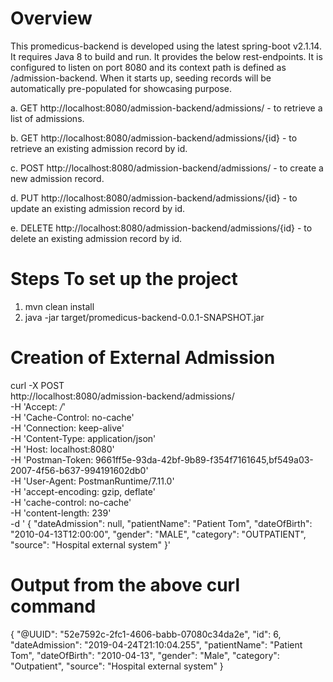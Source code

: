 Overview
========
This promedicus-backend is developed using the latest spring-boot v2.1.14. It requires Java 8 to build and run. It provides the below rest-endpoints. It is configured to listen on port 8080 and its context path is defined as /admission-backend. When it starts up, seeding records will be automatically pre-populated for showcasing purpose. 

a. GET http://localhost:8080/admission-backend/admissions/ - to retrieve a list of admissions.

b. GET http://localhost:8080/admission-backend/admissions/{id} - to retrieve an existing admission record by id.

c. POST http://localhost:8080/admission-backend/admissions/ - to create a new admission record.

d. PUT http://localhost:8080/admission-backend/admissions/{id} - to update an existing admission record by id.

e. DELETE http://localhost:8080/admission-backend/admissions/{id} - to delete an existing admission record by id.


Steps To set up the project
===========================
1. mvn clean install
2. java -jar target/promedicus-backend-0.0.1-SNAPSHOT.jar


Creation of External Admission
===============================
curl -X POST \
  http://localhost:8080/admission-backend/admissions/ \
  -H 'Accept: */*' \
  -H 'Cache-Control: no-cache' \
  -H 'Connection: keep-alive' \
  -H 'Content-Type: application/json' \
  -H 'Host: localhost:8080' \
  -H 'Postman-Token: 9661ff5e-93da-42bf-9b89-f354f7161645,bf549a03-2007-4f56-b637-994191602db0' \
  -H 'User-Agent: PostmanRuntime/7.11.0' \
  -H 'accept-encoding: gzip, deflate' \
  -H 'cache-control: no-cache' \
  -H 'content-length: 239' \
  -d '    {
        "dateAdmission": null,
        "patientName": "Patient Tom",
        "dateOfBirth": "2010-04-13T12:00:00",
        "gender": "MALE",
        "category": "OUTPATIENT",
        "source": "Hospital external system"
    }'
    
Output from the above curl command
==================================
{
    "@UUID": "52e7592c-2fc1-4606-babb-07080c34da2e",
    "id": 6,
    "dateAdmission": "2019-04-24T21:10:04.255",
    "patientName": "Patient Tom",
    "dateOfBirth": "2010-04-13",
    "gender": "Male",
    "category": "Outpatient",
    "source": "Hospital external system"
}
    

